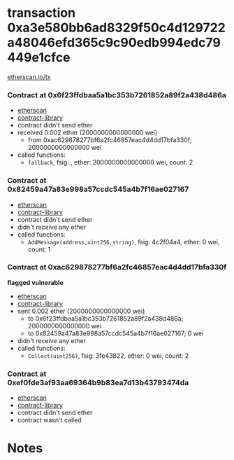 # transaction 0xa3e580bb6ad8329f50c4d129722a48046efd365c9c90edb994edc79449e1cfce

[etherscan.io/tx](https://etherscan.io/tx/0xa3e580bb6ad8329f50c4d129722a48046efd365c9c90edb994edc79449e1cfce)


### Contract at 0x6f23ffdbaa5a1bc353b7261852a89f2a438d486a

* [etherscan](https://etherscan.io/address/0x6f23ffdbaa5a1bc353b7261852a89f2a438d486a)
* [contract-library](https://contract-library.com/contracts/Ethereum/6f23ffdbaa5a1bc353b7261852a89f2a438d486a)
* contract didn't send ether
* received 0.002 ether (2000000000000000 wei)
    * from 0xac629878277bf6a2fc46857eac4d4dd17bfa330f; 2000000000000000 wei
* called functions:
    * `fallback`, fsig: , ether: 2000000000000000 wei, count: 2


### Contract at 0x82459a47a83e998a57ccdc545a4b7f16ae027167

* [etherscan](https://etherscan.io/address/0x82459a47a83e998a57ccdc545a4b7f16ae027167)
* [contract-library](https://contract-library.com/contracts/Ethereum/82459a47a83e998a57ccdc545a4b7f16ae027167)
* contract didn't send ether
* didn't receive any ether
* called functions:
    * `AddMessage(address,uint256,string)`, fsig: 4c2f04a4, ether: 0 wei, count: 1


### Contract at 0xac629878277bf6a2fc46857eac4d4dd17bfa330f

**flagged vulnerable**

* [etherscan](https://etherscan.io/address/0xac629878277bf6a2fc46857eac4d4dd17bfa330f)
* [contract-library](https://contract-library.com/contracts/Ethereum/ac629878277bf6a2fc46857eac4d4dd17bfa330f)
* sent 0.002 ether (2000000000000000 wei)
    * to 0x6f23ffdbaa5a1bc353b7261852a89f2a438d486a; 2000000000000000 wei
    * to 0x82459a47a83e998a57ccdc545a4b7f16ae027167; 0 wei
* didn't receive any ether
* called functions:
    * `Collect(uint256)`, fsig: 3fe43822, ether: 0 wei, count: 2


### Contract at 0xef0fde3af93aa69364b9b83ea7d13b43793474da

* [etherscan](https://etherscan.io/address/0xef0fde3af93aa69364b9b83ea7d13b43793474da)
* [contract-library](https://contract-library.com/contracts/Ethereum/ef0fde3af93aa69364b9b83ea7d13b43793474da)
* contract didn't send ether
* contract wasn't called

# Notes

